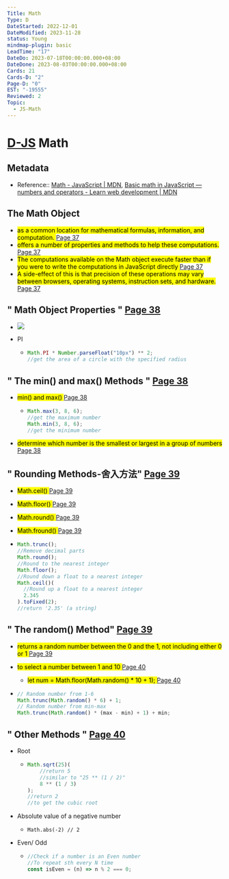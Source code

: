 ```yaml
---
Title: Math
Type: D
DateStarted: 2022-12-01
DateModified: 2023-11-28
status: Young
mindmap-plugin: basic
LeadTime: "17"
DateDo: 2023-07-18T00:00:00.000+08:00
DateDone: 2023-08-03T00:00:00.000+08:00
Cards: 21
Cards-D: "2"
Page-D: "0"
EST: "-19555"
Reviewed: 2
Topic:
  - JS-Math
---
```


# [D-JS](O-JS.md) Math

## Metadata
- Reference:: [Math - JavaScript | MDN](https://developer.mozilla.org/en-US/docs/Web/JavaScript/Reference/Global_Objects/Math), [Basic math in JavaScript — numbers and operators - Learn web development | MDN](https://developer.mozilla.org/en-US/docs/Learn/JavaScript/First_steps/Math)

## The Math Object
- <mark class="hltr-yellow "> as a common location for mathematical formulas, information, and computation. </mark> [Page 37](zotero://open-pdf/library/items/6CRSJHBD?page=37&annotation=VPZPIDZL)
- <mark class="hltr-yellow "> offers a number of properties and methods to help these computations. </mark> [Page 37](zotero://open-pdf/library/items/6CRSJHBD?page=37&annotation=LYTKBR3G)
- <mark class="hltr-yellow "> The computations available on the Math object execute faster than if you were to write the computations in JavaScript directly </mark> [Page 37](zotero://open-pdf/library/items/6CRSJHBD?page=37&annotation=AGTN3RFT)
- <mark class="hltr-yellow "> A side-effect of this is that precision of these operations may vary between browsers, operating systems, instruction sets, and hardware. </mark> [Page 37](zotero://open-pdf/library/items/6CRSJHBD?page=37&annotation=JMXPAXA3)

## " Math Object Properties " [Page 38 ](zotero://open-pdf/library/items/6CRSJHBD?page=38&annotation=DNAZUPG4)
- ![](C05BasicReferenceTypes-38-x45-y370.png)
- PI

    -
      ```js
      Math.PI * Number.parseFloat("10px") ** 2;
      //get the area of a circle with the specified radius
      ```


## " The min() and max() Methods " [Page 38 ](zotero://open-pdf/library/items/6CRSJHBD?page=38&annotation=VHB44J9M)
- <mark class="hltr-orange "> min() and max() </mark> [Page 38](zotero://open-pdf/library/items/6CRSJHBD?page=38&annotation=7Y9MS5Q8)

    -
      ```js
      Math.max(3, 8, 6);
      //get the maximum number
      Math.min(3, 8, 6);
      //get the minimum number
      ```

- <mark class="hltr-yellow "> determine which number is the smallest or largest in a group of numbers </mark> [Page 38](zotero://open-pdf/library/items/6CRSJHBD?page=38&annotation=47GLXH82)

## " Rounding Methods-舍入方法" [Page 39 ](zotero://open-pdf/library/items/6CRSJHBD?page=39&annotation=IU6BVY3Y)
- <mark class="hltr-orange "> Math.ceil() </mark> [Page 39](zotero://open-pdf/library/items/6CRSJHBD?page=39&annotation=S7VVU943)
- <mark class="hltr-orange "> Math.floor() </mark> [Page 39](zotero://open-pdf/library/items/6CRSJHBD?page=39&annotation=69WG8NPL)
- <mark class="hltr-orange "> Math.round() </mark> [Page 39](zotero://open-pdf/library/items/6CRSJHBD?page=39&annotation=L2TGFRM8)
- <mark class="hltr-orange "> Math.fround() </mark> [Page 39](zotero://open-pdf/library/items/6CRSJHBD?page=39&annotation=EDVMSG7H)

-
  ```js
  Math.trunc();
  //Remove decimal parts
  Math.round();
  //Round to the nearest integer
  Math.floor();
  //Round down a float to a nearest integer
  Math.ceil()(
    //Round up a float to a nearest integer
    2.345
  ).toFixed(2);
  //return '2.35' (a string)
  ```


## " The random() Method" [Page 39 ](zotero://open-pdf/library/items/6CRSJHBD?page=39&annotation=GQZ7CPFF)
- <mark class="hltr-yellow "> returns a random number between the 0 and the 1, not including either 0 or 1 </mark> [Page 39](zotero://open-pdf/library/items/6CRSJHBD?page=39&annotation=EB8BY9SH)
- <mark class="hltr-yellow "> to select a number between 1 and 10 </mark> [Page 40](zotero://open-pdf/library/items/6CRSJHBD?page=40&annotation=44DHMKFJ)
    - <mark class="hltr-yellow "> let num = Math.floor(Math.random() \* 10 + 1); </mark> [Page 40](zotero://open-pdf/library/items/6CRSJHBD?page=40&annotation=6NTC2KL2)

-
  ```js
  // Random number from 1-6
  Math.trunc(Math.random() * 6) + 1;
  // Random number from min-max
  Math.trunc(Math.random() * (max - min) + 1) + min;
  ```


## " Other Methods " [Page 40 ](zotero://open-pdf/library/items/6CRSJHBD?page=40&annotation=B889WBT4)
- Root

    -
      ```js
      Math.sqrt(25)(
          //return 5
          //similar to "25 ** (1 / 2)"
          8 ** (1 / 3)
      );
      //return 2
      //to get the cubic root
      ```

- Absolute value of a negative number

    -
      ```JS
      Math.abs(-2) // 2
      ```

- Even/ Odd

    -
      ```js
      //Check if a number is an Even number
      //To repeat sth every N time
      const isEven = (n) => n % 2 === 0;
      ```